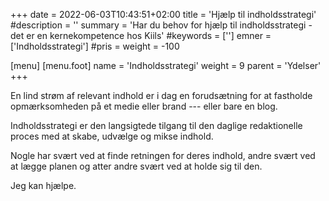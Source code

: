 +++
date = 2022-06-03T10:43:51+02:00
title = 'Hjælp til indholdsstrategi'
#description = ''
summary = 'Har du behov for hjælp til indholdsstrategi - det er en kernekompetence hos Kiils'
#keywords = ['']
emner = ['Indholdsstrategi']
#pris =
weight = -100


[menu]
  [menu.foot] 
    name = 'Indholdsstrategi'
    weight = 9
    parent = 'Ydelser'
+++


En lind strøm af relevant indhold er i dag en forudsætning for at fastholde opmærksomheden på et medie eller brand --- eller bare en blog.

Indholdsstrategi er den langsigtede tilgang til den daglige redaktionelle proces med at skabe, udvælge og mikse indhold.

Nogle har svært ved at finde retningen for deres indhold, andre svært ved at lægge planen og atter andre svært ved at holde sig til den.

Jeg kan hjælpe.

